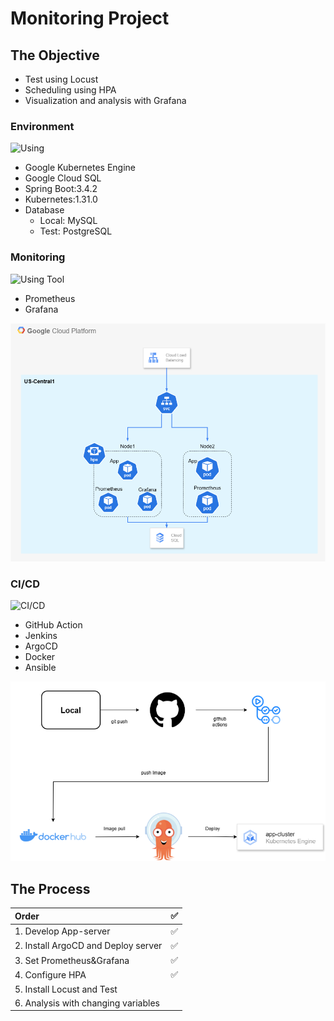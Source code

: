 ﻿# Monitoring Project

## The Objective

- Test using Locust
- Scheduling using HPA
- Visualization and analysis with Grafana

### Environment

![Using](https://go-skill-icons.vercel.app/api/icons?i=spring,mysql,postgresql,kubernetes,gcp,terraform)

- Google Kubernetes Engine
- Google Cloud SQL
- Spring Boot:3.4.2
- Kubernetes:1.31.0
- Database
  - Local: MySQL
  - Test: PostgreSQL

### Monitoring

![Using Tool](https://go-skill-icons.vercel.app/api/icons?i=grafana,prometheus)

- Prometheus
- Grafana

![Architecture Diagram](Monitoring-Project.drawio.png)

### CI/CD

![CI/CD](https://go-skill-icons.vercel.app/api/icons?i=github,argocd,docker)

- GitHub Action
- Jenkins
- ArgoCD
- Docker
- Ansible

![CI/CD](cicd.png)

## The Process
|Order|✅|
|:-----|:----:|
|1. Develop App-server|✅|
|2. Install ArgoCD and Deploy server|✅|
|3. Set Prometheus&Grafana|✅|
|4. Configure HPA|✅|
|5. Install Locust and Test||
|6. Analysis with changing variables||